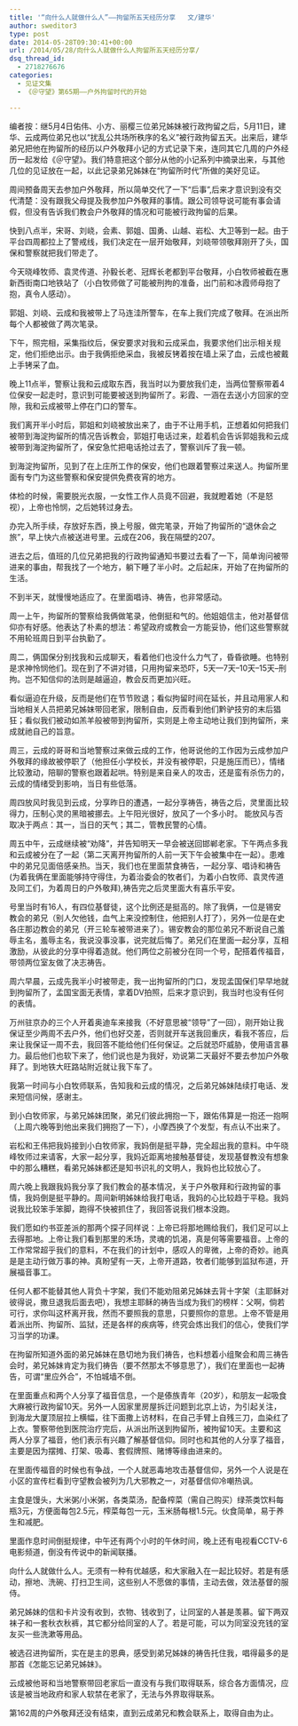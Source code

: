 ```yaml
---
title: '“向什么人就做什么人”——拘留所五天经历分享   文/建华'
author: sweditor3
type: post
date: 2014-05-28T09:30:41+00:00
url: /2014/05/28/向什么人就做什么人拘留所五天经历分享/
dsq_thread_id:
  - 2718276676
categories:
  - 见证文集
  - 《＠守望》第65期——户外拘留时代的开始

---
```

编者按：继5月4日佑伟、小方、丽樱三位弟兄姊妹被行政拘留之后，5月11日，建华、云成两位弟兄也以“扰乱公共场所秩序的名义”被行政拘留五天。出来后，建华弟兄把他在拘留所的经历以户外敬拜小记的方式记录下来，连同其它几周的户外经历一起发给《＠守望》。我们特意把这个部分从他的小记系列中摘录出来，与其他几位的见证放在一起，以此记录弟兄姊妹在“拘留所时代”所做的美好见证。

周间预备周天去参加户外敬拜，所以简单交代了一下“后事”,后来才意识到没有交代清楚：没有跟我父母提及我参加户外敬拜的事情。跟公司领导说可能有事会请假，但没有告诉我们教会户外敬拜的情况和可能被行政拘留的后果。

快到八点半，宋哥、刘峣，会素、郭姐、国勇、山越、岩松、大卫等到一起。由于平台四周都拉上了警戒线，我们决定在一层开始敬拜，刘峣带领敬拜刚开了头，国保和警察就把我们带走了。

今天晓峰牧师、袁灵传道、孙毅长老、冠辉长老都到平台敬拜，小白牧师被截在惠新西街南口地铁站了（小白牧师做了可能被刑拘的准备，出门前和冰霞师母抱了抱，真令人感动）。

郭姐、刘峣、云成和我被带上了马连洼所警车，在车上我们完成了敬拜。在派出所每个人都被做了两次笔录。

下午，照完相，采集指纹后，保安要求对我和云成采血，我要求他们出示相关规定，他们拒绝出示。由于我俩拒绝采血，我被反铐着按在墙上采了血，云成也被戴上手铐采了血。

晚上11点半，警察让我和云成取东西，我当时以为要放我们走，当两位警察带着4位保安一起走时，意识到可能要被送到拘留所了。彩霞、一涵在去送小方回家的空隙，我和云成被带上停在门口的警车。

我们离开半小时后，郭姐和刘峣被放出来了，由于不让用手机，正想着如何把我们被带到海淀拘留所的情况告诉教会，郭姐打电话过来，趁着机会告诉郭姐我和云成被带到海淀拘留所了，保安急忙把电话抢过去了，警察训斥了我一顿。

到海淀拘留所，见到了在上庄所工作的保安，他们也跟着警察过来送人。拘留所里面有专门为这些警察和保安提供免费夜宵的地方。

体检的时候，需要脱光衣服，一女性工作人员竟不回避，我就瞪着她（不是怒视），上帝也怜悯，之后她转过身去。
  
办完入所手续，存放好东西，换上号服，做完笔录，开始了拘留所的“退休会之旅”，早上快六点被送进号里。云成在206，我在隔壁的207。

进去之后，值班的几位兄弟把我的行政拘留通知书要过去看了一下，简单询问被带进来的事由，帮我找了一个地方，躺下睡了半小时。之后起床，开始了在拘留所的生活。

不到半天，就慢慢地适应了。在里面唱诗、祷告，也非常感动。

周一上午，拘留所的警察给我俩做笔录，他倒挺和气的。他姐姐信主，他对基督信仰亦有好感。他表达了朴素的想法：希望政府或教会一方能妥协，他们这些警察就不用轮班周日到平台执勤了。

周二，俩国保分别找我和云成聊天，看着他们也没什么力气了，昏昏欲睡。也特别是求神怜悯他们。现在到了不讲对错，只用拘留来恐吓，5天—7天&#8211;10天&#8211;15天&#8211;刑拘。岂不知信仰的法则是越逼迫，教会反而更加兴旺。

看似逼迫在升级，反而是他们在节节败退；看似拘留时间在延长，并且动用家人和当地相关人员把弟兄姊妹带回老家，限制自由，反而看到他们黔驴技穷的末后猖狂；看似我们被动如羔羊般被带到拘留所，实则是上帝主动地让我们到拘留所，来成就祂自己的旨意。

周三，云成的哥哥和当地警察过来做云成的工作，他哥说他的工作因为云成参加户外敬拜的缘故被停职了（他担任小学校长，并没有被停职，只是施压而已），情绪比较激动，陪聊的警察也跟着起哄。特别是来自亲人的攻击，还是蛮有杀伤力的，云成的情绪受到影响，当日有些低落。

周四放风时我见到云成，分享昨日的遭遇，一起分享祷告，祷告之后，灵里面比较得力，压制心灵的黑暗被挪去。上午阳光很好，放风了一个多小时。 能放风与否取决于两点：其一，当日的天气；其二，管教民警的心情。

周五中午，云成继续被“劝降”，并告知明天一早会被送回邯郸老家。下午两点多我和云成被分在了一起（第二天离开拘留所的人前一天下午会被集中在一起）。患难中的弟兄见面倍感亲热。当天，我们也在里面禁食祷告，一起分享、唱诗和祷告(为着我俩在里面能够持守得住，为着治委会的牧者们，为着小白牧师、袁灵传道及同工们，为着周日的户外敬拜),祷告完之后灵里面大有喜乐平安。

号里当时有16人，有四位基督徒，这个比例还是挺高的。除了我俩，一位是锡安教会的弟兄（别人欠他钱，血气上来没控制住，他把别人打了），另外一位是在史各庄那边教会的弟兄（开三轮车被带进来了）。锡安教会的那位弟兄不断说自己羞辱主名，羞辱主名，我说没事没事，说完就后悔了。弟兄们在里面一起分享，互相激励，从彼此的分享中得着造就。他们两位之前被分在同一个号，配搭着传福音，带领两位室友做了决志祷告。

周六早晨，云成先我半小时被带走，我一出拘留所的门口，发现孟国保们早早地就到拘留所了，孟国宝面无表情，拿着DV拍照，后来才意识到，我当时也没有任何的表情。

万州驻京办的三个人开着奥迪车来接我（不好意思被“领导”了一回），刚开始让我保证至少两周不去户外，他们也好交差，否则就开车送我回重庆，看我不答应，后来让我保证一周不去，我回答不能给他们任何保证。之后就恐吓威胁，使用语言暴力。最后他们也软下来了，他们说也是为我好，劝说第二天最好不要去参加户外敬拜了。到地铁大旺路站附近就让我下车了。

我第一时间与小白牧师联系，告知我和云成的情况，之后弟兄姊妹陆续打电话、发来短信问候，感谢主。

到小白牧师家，与弟兄姊妹团聚，弟兄们彼此拥抱一下，跟佑伟算是一抱还一抱啊（上周六晚等到他出来我们拥抱了一下），小摩西换了个发型，有点认不出来了。

岩松和王伟把我妈接到小白牧师家，我妈倒是挺平静，完全超出我的意料。中午晓峰牧师过来请客，大家一起分享，我妈近距离地接触基督徒，发现基督教没有想象中的那么糟糕，看弟兄姊妹都还是知书识礼的文明人，我妈也比较放心了。

周六晚上我跟我妈我分享了我们教会的基本情况，关于户外敬拜和行政拘留的事情，我妈倒是挺平静的。周间新明姊妹给我打电话，我妈的心比较趋于平稳。我妈说我比较笨手笨脚，跑得不快被抓住了，我回答说我们根本没跑。

我们愿如约书亚差派的那两个探子同样说：上帝已将那地赐给我们，我们足可以上去得那地。上帝让我们看到那里的禾场，灵魂的饥渴，真是何等需要福音。上帝的工作常常超乎我们的意料，不在我们的计划中，感叹人的卑微，上帝的奇妙。祂真是是主动行做万事的神。真盼望有一天，上帝开道路，牧者们能够到监狱布道，开展福音事工。

任何人都不能替其他人背负十字架，我们不能劝阻弟兄姊妹去背十字架（主耶稣对彼得说，撒旦退我后面去吧），我想主耶稣的祷告当成为我们的榜样：父啊，倘若可行，求你叫这杯离开我，然而不要照我的意思，只要照你的意思。上帝不管是用着派出所、拘留所、监狱，还是各样的疾病等，终究会炼出我们的信心，使我们学习当学的功课。

在拘留所知道外面的弟兄姊妹在恳切地为我们祷告，也料想着小组聚会和周三祷告会时，弟兄姊妹肯定为我们祷告（要不然那太不够意思了），我们在里面也一起祷告，可谓“里应外合”，不怕城墙不倒。

在里面重点和两个人分享了福音信息，一个是傣族青年（20岁），和朋友一起吸食大麻被行政拘留10天。另外一人因家里房屋拆迁问题到北京上访，为引起关注，到海龙大厦顶层拉上横幅，往下面撒上访材料，在自己手臂上自残三刀，血染红了上衣。警察带他到医院治疗完后，从派出所送到拘留所，被拘留10天。主要和这两人分享了福音，他们表示有兴趣了解基督信仰。同时也和其他的人分享了福音，主要是因为摆摊、打架、吸毒、套假牌照、赌博等缘由进来的。

在里面传福音的时候也有争战，一个人就恶毒地攻击基督信仰，另外一个人说是在小区的宣传栏看到守望教会被列为几大邪教之一，对基督信仰冷嘲热讽。

主食是馒头，大米粥/小米粥，各类菜汤，配备榨菜（需自己购买）绿茶类饮料每瓶3元，方便面每包2.5元，榨菜每包一元，玉米肠每根1.5元。伙食简单，易于养生和减肥。

里面作息时间倒挺规律，中午还有两个小时的午休时间，晚上还有电视看CCTV-6电影频道，倒没有传说中的新闻联播。

向什么人就做什么人。无须有一种有优越感，和大家融入在一起比较好。若是有感动，擦地、洗碗、打扫卫生间，这些别人不愿做的事情，主动去做，效法基督的服侍。

弟兄姊妹的信和卡片没有收到，衣物、钱收到了，让同室的人甚是羡慕。留下两双袜子和一套秋衣秋裤，其它都分给同室的人了。若是可能，可以为同室没充钱的室友买一些洗漱等用品。

被选召进拘留所，实在是主的恩典，感受到弟兄姊妹的祷告托住我，唱得最多的是那首《怎能忘记弟兄姊妹》。

云成被他哥和当地警察带回老家后一直没有与我们取得联系，综合各方面情况，应该是被当地政府和家人软禁在老家了，无法与外界取得联系。

第162周的户外敬拜还没有结束，直到云成弟兄和教会联系上，取得自由为止。